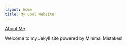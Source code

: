```yaml
---
layout: home
title: My Cool Website
---
```

[About Me](/about/)

Welcome to my Jekyll site powered by Minimal Mistakes!
